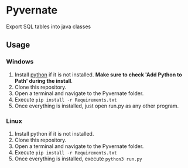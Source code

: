# Pyvernate
Export SQL tables into java classes
## Usage
### Windows
1. Install [python](https://www.python.org) if it is not installed. **Make sure to check 'Add Python to Path' during the install**.
2. Clone this repository.
3. Open a terminal and navigate to the Pyvernate folder.
4. Execute `pip install -r Requirements.txt`
5. Once everything is installed, just open run.py as any other program.
### Linux
1. Install python if it is not installed.
2. Clone this repository.
3. Open a terminal and navigate to the Pyvernate folder.
4. Execute `pip install -r Requirements.txt`
5. Once everything is installed, execute `python3 run.py`
